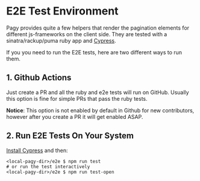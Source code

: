 
# E2E Test Environment

Pagy provides quite a few helpers that render the pagination elements for different js-frameworks on the client side. They are tested with a sinatra/rackup/puma ruby app and [Cypress](https://www.cypress.io).

If you you need to run the E2E tests, here are two different ways to run them.

## 1. Github Actions

Just create a PR and all the ruby and e2e tests will run on GitHub. Usually this option is fine for simple PRs that pass the ruby tests.

**Notice**: This option is not enabled by default in Github for new contributors, however after you create a PR it will get enabled ASAP.

## 2. Run E2E Tests On Your System

[Install Cypress](https://docs.cypress.io/guides/getting-started/installing-cypress) and then:

```shell
<local-pagy-dir>/e2e $ npm run test
# or run the test interactively
<local-pagy-dir>/e2e $ npm run test-open
```
